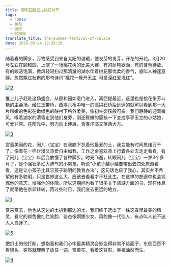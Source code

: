 ```yaml
---
title: 颐和园游记之桃花时节
tags:
  - '2016'
  - 桃花
  - 游历
  - 颐和园
translate_title: the-summer-festival-of-palace
date: 2016-03-24 12:33:20
---
```


随着春的脚步，万物感受到来自太阳的温暖，便发芽的发芽，开花的开花。3月20号左右在颐和园，上演了一场桃花树的比美大赛，有的娇艳欲滴，有的含苞待放，有的皎洁饱满，微风轻轻扫过那清澈的湖水伴着桃花那优柔的香气，直叫人神迷意醉。忽然飘过杜甫的那句诗词“桃花一簇开无主, 可爱深红爱浅红”。

[![2](http://www.joylab.cn/wp-content/uploads/2016/03/2.jpg)](http://www.joylab.cn/wp-content/uploads/2016/03/2.jpg)

推上儿子赶赴这场盛会，从颐和园如意门进入，离西提最近，这里也是桃花争芳斗艳的主会场。经过玉带桥，西堤六桥中唯一的高拱石桥后远远的就可以看到那一大片粉嫩的色彩在嫩绿色的映衬下格外柔美，像初生婴孩般可亲。我们静静的迎着微风，嗅着湖水的清香走到他们身旁，刚还稚嫩的婴孩一下变成亭亭玉立的小姑娘，可爱非常。在阳光中，努力向上伸展，青春洋溢又落落大方。

[![3](http://www.joylab.cn/wp-content/uploads/2016/03/3.jpg)](http://www.joylab.cn/wp-content/uploads/2016/03/3.jpg)

赏着美丽的花，闹儿（宝宝）在我膝下扒着他最爱的土，我变能有时间思绪万千了。像着花一样烂漫又热爱自由如我，工作之余喜欢背上行囊各处去走走看看，有了闹儿（宝宝）以后变放慢了各种脚步。时光飞逝，转眼闹儿（宝宝）一岁3个多月了，是个强壮多动大脾气的小男孩。听说“小孩子越小越要带出去四处旅游看看，这是让小孩子比其它孩子聪明的教育办法”，这句话也应了我心，其实并不希望他有多聪明，只是世界这么大，应该去看看才不枉此生。在这样的旅途中也会锻炼他的意志，增强他的体魄。所以这期间也看了很多关于旅游方面的书，现在休息了就带他在京郊转转，再过些时日，我们变去更远的地方。

[![1](http://www.joylab.cn/wp-content/uploads/2016/03/11.jpg)](http://www.joylab.cn/wp-content/uploads/2016/03/11.jpg)

赏来赏去，他也从这边的土扒到那边的土，我们终于选出了一株这春里最美的精灵，看它的颜色像灿烂笑脸、姿态像婀娜少女、风韵像一代佳人，有点叫人花不迷人人自迷了。

[![5](http://www.joylab.cn/wp-content/uploads/2016/03/5.jpg)](http://www.joylab.cn/wp-content/uploads/2016/03/5.jpg)

把扒土的他打断，想抱着和我们心中最美精灵合影变得非常不给面子，东倒西歪不看镜头。突然就理解了放任一词，赏着花，看着这背影，幸福油然而生。

[![4](http://www.joylab.cn/wp-content/uploads/2016/03/4.jpg)](http://www.joylab.cn/wp-content/uploads/2016/03/4.jpg)